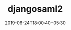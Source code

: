 ---
title: "djangosaml2"
date: 2019-06-24T18:00:40+05:30
type: "organisations"
org_name: "Instamojo"
repo_desc: "A maintenance fork of the original and no longer maintained djangosaml2 library."
repo_link: https://github.com/Instamojo/djangosaml2
---
